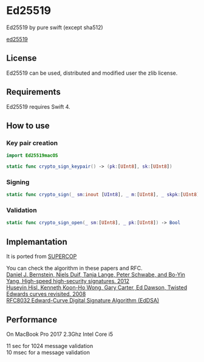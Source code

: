 # Ed25519
Ed25519 by pure swift (except sha512)

[ed25519](https://ed25519.cr.yp.to)

## License
Ed25519 can be used, distributed and modified user the zlib license.

## Requirements
Ed25519 requires Swift 4.

## How to use

### Key pair creation

``` swift
import Ed25519macOS

static func crypto_sign_keypair() -> (pk:[UInt8], sk:[UInt8])
```

### Signing 
``` swift
static func crypto_sign(_ sm:inout [UInt8], _ m:[UInt8], _ skpk:[UInt8])
```

### Validation
``` swift
static func crypto_sign_open(_ sm:[UInt8], _ pk:[UInt8]) -> Bool
```

## Implemantation

It is ported from [SUPERCOP](https://bench.cr.yp.to/supercop.html)  
  
You can check the algorithm in these papers and RFC.  
[Daniel J. Bernstein, Niels Duif, Tanja Lange, Peter Schwabe, and Bo-Yin Yang, High-speed high-security signatures. 2012](https://ed25519.cr.yp.to/ed25519-20110926.pdf)  
[Huseyin Hisl, Kenneth Koon-Ho Wong, Gary Carter, Ed Dawson, Twisted Edwards curves revisited. 2008](http://eprint.iacr.org/2008/522)  
[RFC8032 Edward-Curve Digital Signature Algorithm (EdDSA)](https://tools.ietf.org/html/rfc8032)  

## Performance

On MacBook Pro 2017 2.3Ghz Intel Core i5

11 sec for 1024 message validation   
10 msec for a message validation
